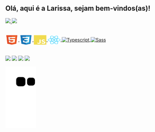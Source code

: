 ## Olá, aqui é a Larissa, sejam bem-vindos(as)!

 <div>
   <a href="https://github.com/Larissasthefany">
   <img height="180em" src="https://github-readme-stats.vercel.app/api?username=Larissasthefany&show_icons=true&theme=tokyonight&include_all_commits=true&count_private=true"/>
   <img height="180em" src="https://github-readme-stats.vercel.app/api/top-langs/?username=Larissasthefany&layout=compact&langs_count=6&theme=tokyonight"/>
  </div>
  <br>
    
<div style="display: inline_block">
 <br>
  <img align="center" alt="HTML" height="30" width="40" src="https://raw.githubusercontent.com/devicons/devicon/master/icons/html5/html5-original.svg">
  <img align="center" alt="CSS" height="30" width="40" src="https://raw.githubusercontent.com/devicons/devicon/master/icons/css3/css3-original.svg">
  <img align="center" alt="Js" height="30" width="40" src="https://raw.githubusercontent.com/devicons/devicon/master/icons/javascript/javascript-plain.svg">
  <img align="center" alt="React" height="30" width="40" src="https://raw.githubusercontent.com/devicons/devicon/master/icons/react/react-original.svg"> 
  <img align="center" alt="Typescript" height="30" width="40" src="https://cdn.jsdelivr.net/gh/devicons/devicon/icons/typescript/typescript-original.svg" />
 <img align="center" alt="Sass" height="30" width="40" src="https://cdn.jsdelivr.net/gh/devicons/devicon/icons/sass/sass-original.svg"/>
          
 </div>
 <br>
 <br>
<div> 
 <a href="https://www.instagram.com/eualarixx/" target="_blank"><img src="https://img.shields.io/badge/-Instagram-%23E4405F?style=for-the-badge&logo=instagram&logoColor=white" target="_blank"></a>
 <a href="https://discord.com/channels/@me" target="_blank"><img src="https://img.shields.io/badge/Discord-7289DA?style=for-the-badge&logo=discord&logoColor=white" target="_blank"></a> 
  <a href ="https://mail.google.com/mail/u/5/#inbox"><img src="https://img.shields.io/badge/-Gmail-%23333?style=for-the-badge&logo=gmail&logoColor=white" target="_blank"></a>
 <a href="https://www.linkedin.com/in/larissa-sthefany-42a211261/" target="_blank"><img src="https://img.shields.io/badge/-LinkedIn-%230077B5?style=for-the-badge&logo=linkedin&logoColor=white" target="_blank"></a>

 <br>
 
  ![Snake animation](https://github.com/Larissasthefany/Larissasthefany/blob/output/github-contribution-grid-snake.svg)

</div>
